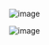 ![image](https://user-images.githubusercontent.com/126166336/236195241-e0bcf38d-32eb-40ee-80f9-ac02a1d493c8.png)

![image](https://user-images.githubusercontent.com/126166336/236195043-4c688001-a5c2-408d-990c-ea8c4dd29b61.png)
